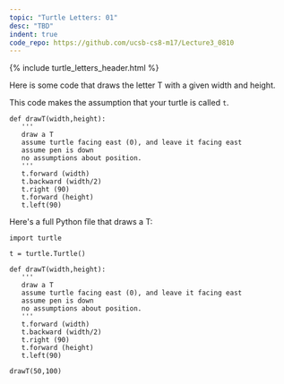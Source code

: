 ```yaml
---
topic: "Turtle Letters: 01"
desc: "TBD"
indent: true
code_repo: https://github.com/ucsb-cs8-m17/Lecture3_0810
---
```


{% include turtle_letters_header.html %}

Here is some code that draws the letter T with a given width and height.

This code makes the assumption that your turtle is called `t`.


```
def drawT(width,height):
   '''
   draw a T
   assume turtle facing east (0), and leave it facing east
   assume pen is down
   no assumptions about position.
   '''
   t.forward (width)
   t.backward (width/2)
   t.right (90)
   t.forward (height)
   t.left(90)
```

Here's a full Python file that draws a T:

```
import turtle

t = turtle.Turtle()

def drawT(width,height):
   '''
   draw a T
   assume turtle facing east (0), and leave it facing east
   assume pen is down
   no assumptions about position.
   '''
   t.forward (width)
   t.backward (width/2)
   t.right (90)
   t.forward (height)
   t.left(90)

drawT(50,100)

```
